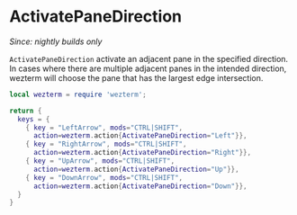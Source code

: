 # ActivatePaneDirection

*Since: nightly builds only*

`ActivatePaneDirection` activate an adjacent pane in the specified direction.
In cases where there are multiple adjacent panes in the intended direction,
wezterm will choose the pane that has the largest edge intersection.

```lua
local wezterm = require 'wezterm';

return {
  keys = {
    { key = "LeftArrow", mods="CTRL|SHIFT",
      action=wezterm.action{ActivatePaneDirection="Left"}},
    { key = "RightArrow", mods="CTRL|SHIFT",
      action=wezterm.action{ActivatePaneDirection="Right"}},
    { key = "UpArrow", mods="CTRL|SHIFT",
      action=wezterm.action{ActivatePaneDirection="Up"}},
    { key = "DownArrow", mods="CTRL|SHIFT",
      action=wezterm.action{ActivatePaneDirection="Down"}},
  }
}
```
